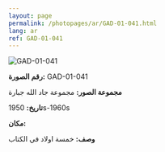 ```yaml
---
layout: page
permalink: /photopages/ar/GAD-01-041.html
lang: ar
ref: GAD-01-041
---
```


![GAD-01-041](/smallimages/GAD-01-041-600.jpg)

**رقم الصورة:** GAD-01-041

**مجموعة الصور:** مجموعة جاد الله جبارة

**تاريخ:** 1950s-1960s

**مكان:**

**وصف:** خمسة اولاد في الكتاب 
